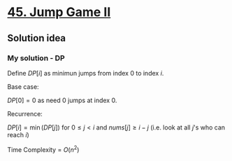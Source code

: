 # [45. Jump Game II](https://leetcode.com/problems/jump-game-ii/)

## Solution idea

### My solution - DP
Define $DP[i]$ as minimun jumps from index $0$ to index $i$.

Base case:

$DP[0] = 0$ as need $0$ jumps at index $0$.

Recurrence:

$DP[i] = \min(DP[j])$ for $0 \leq j < i$ and $nums[j] \geq i-j$ (i.e. look at all $j$'s who can reach $i$)

Time Complexity = $O(n^2)$